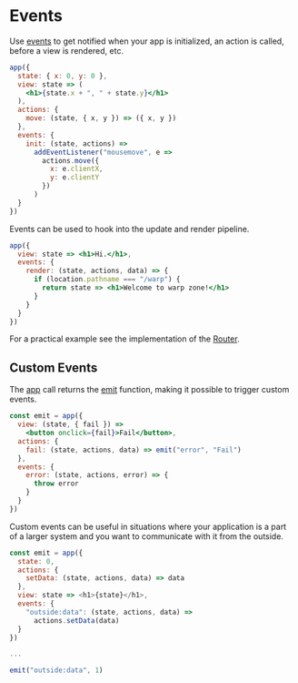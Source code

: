 # Events

Use [events](/docs/api.md#events) to get notified when your app is initialized, an action is called, before a view is rendered, etc.

```jsx
app({
  state: { x: 0, y: 0 },
  view: state => (
    <h1>{state.x + ", " + state.y}</h1>
  ),
  actions: {
    move: (state, { x, y }) => ({ x, y })
  },
  events: {
    init: (state, actions) =>
      addEventListener("mousemove", e =>
        actions.move({
          x: e.clientX,
          y: e.clientY
        })
      )
  }
})
```

Events can be used to hook into the update and render pipeline.

```jsx
app({
  view: state => <h1>Hi.</h1>,
  events: {
    render: (state, actions, data) => {
      if (location.pathname === "/warp") {
        return state => <h1>Welcome to warp zone!</h1>
      }
    }
  }
})
```

For a practical example see the implementation of the [Router](https://github.com/hyperapp/router/blob/master/src/router.js).

## Custom Events

The [app](/docs/api.md#app) call returns the [emit](/docs/api.md#emit) function, making it possible to trigger custom events.

```jsx
const emit = app({
  view: (state, { fail }) =>
    <button onclick={fail}>Fail</button>,
  actions: {
    fail: (state, actions, data) => emit("error", "Fail")
  },
  events: {
    error: (state, actions, error) => {
      throw error
    }
  }
})
```

Custom events can be useful in situations where your application is a part of a larger system and you want to communicate with it from the outside.

```js
const emit = app({
  state: 0,
  actions: {
    setData: (state, actions, data) => data
  },
  view: state => <h1>{state}</h1>,
  events: {
    "outside:data": (state, actions, data) =>
      actions.setData(data)
  }
})

...

emit("outside:data", 1)
```
